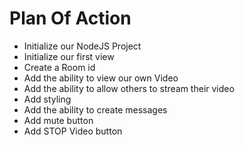 # Plan Of Action

- Initialize our NodeJS Project
- Initialize our first view
- Create a Room id
- Add the ability to view our own Video
- Add the ability to allow others to stream their video
- Add styling
- Add the ability to create messages
- Add mute button
- Add STOP Video button